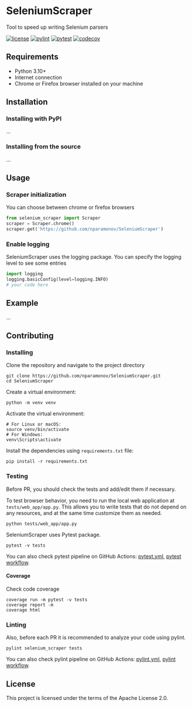 # SeleniumScraper
Tool to speed up writing Selenium parsers

[![license](https://img.shields.io/github/license/nparamonov/SeleniumScraper)](https://github.com/nparamonov/SeleniumScraper/blob/main/LICENSE)
[![pylint](https://img.shields.io/github/actions/workflow/status/nparamonov/SeleniumScraper/pylint.yml?branch=main&label=pylint&logo=pylint)](https://github.com/nparamonov/SeleniumScraper/actions/workflows/pylint.yml)
[![pytest](https://img.shields.io/github/actions/workflow/status/nparamonov/SeleniumScraper/pytest.yml?branch=main&label=pytest&logo=pytest)](https://github.com/nparamonov/SeleniumScraper/actions/workflows/pytest.yml)
[![codecov](https://img.shields.io/codecov/c/github/nparamonov/SeleniumScraper/main?label=coverage&logo=codecov&token=YZZ21OI7AG)](https://codecov.io/gh/nparamonov/SeleniumScraper)

## Requirements
- Python 3.10+
- Internet connection
- Chrome or Firefox browser installed on your machine

## Installation
### Installing with PyPI
...

### Installing from the source
...

## Usage
### Scraper initialization
You can choose between chrome or firefox browsers
```python
from selenium_scraper import Scraper
scraper = Scraper.chrome()
scraper.get('https://github.com/nparamonov/SeleniumScraper')
```
### Enable logging
SeleniumScraper uses the logging package. You can specify the logging level to see some entries
```python
import logging
logging.basicConfig(level=logging.INFO)
# your code here
```
## Example
...

## Contributing
### Installing
Clone the repository and navigate to the project directory
```shell
git clone https://github.com/nparamonov/SeleniumScraper.git
cd SeleniumScraper
```
Create a virtual environment:
```shell
python -m venv venv
```
Activate the virtual environment:
```shell
# For Linux or macOS:
source venv/bin/activate
# For Windows:
venv\Scripts\activate
```
Install the dependencies using `requirements.txt` file:
```shell
pip install -r requirements.txt
```
### Testing
Before PR, you should check the tests and add/edit them if necessary.

To test browser behavior, you need to run the local web application at `tests/web_app/app.py`.
This allows you to write tests that do not depend on any resources, and at the same time customize them as needed.
```shell
python tests/web_app/app.py
```
SeleniumScraper uses Pytest package.
```shell
pytest -v tests
```
You can also check pytest pipeline on GitHub Actions:
[pytest.yml](https://github.com/nparamonov/SeleniumScraper/blob/main/.github/workflows/pytest.yml), 
[pytest workflow](https://github.com/nparamonov/SeleniumScraper/actions/workflows/pytest.yml).

#### Coverage
Check code coverage
```shell
coverage run -m pytest -v tests
coverage report -m
coverage html
```

### Linting
Also, before each PR it is recommended to analyze your code using pylint.
```shell
pylint selenium_scraper tests
```
You can also check pylint pipeline on GitHub Actions:
[pylint.yml](https://github.com/nparamonov/SeleniumScraper/blob/main/.github/workflows/pylint.yml), 
[pylint workflow](https://github.com/nparamonov/SeleniumScraper/actions/workflows/pylint.yml).

## License
This project is licensed under the terms of the Apache License 2.0.